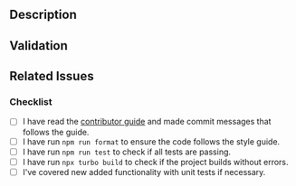 <!--
Please read the [code of conduct](https://github.com/ehharding/science-center/blob/main/CODE_OF_CONDUCT.md) and the
[contributor guide](https://github.com/ehharding/science-center/blob/main/CONTRIBUTING.md) before opening a Pull
Request.
-->

## Description

<!-- Write a brief description of the changes introduced by this PR. -->

## Validation

<!--
How do you know this is working? What should a reviewer look for? Provide a screenshot if your change is visual.
-->

## Related Issues

<!--
Link to the issue that is fixed by this PR. (If there is one)
e.g., Fixes #1234, Addresses #1234, Related to #1234, etc.
-->

### Checklist

<!--
ATTENTION
Please follow this checklist to ensure that you've followed all items before opening this PR. You can check the items by
adding an `x` between the brackets, like this: `[x]`
-->

- [ ] I have read the [contributor guide](https://github.com/ehharding/science-center/blob/main/CONTRIBUTING.md) and
      made commit messages that follows the guide.
- [ ] I have run `npm run format` to ensure the code follows the style guide.
- [ ] I have run `npm run test` to check if all tests are passing.
- [ ] I have run `npx turbo build` to check if the project builds without errors.
- [ ] I've covered new added functionality with unit tests if necessary.
